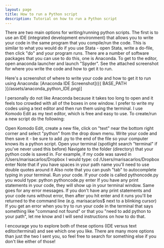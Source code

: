 ```yaml
---
layout: page
title: How to run a Python script
description: Tutorial on how to run a Python script
---
```


There are two main options for writing/running python scripts. The first is to use an IDE (integrated development environment) that allows you to write your code in the same program that you compile/run the code. This is similar to what you would do if you use Stata - open Stata, write a do-file, then click "do" and your program runs. There are a number of software packages that you can use to do this, one is Anaconda. To get to the editor, open anaconda launcher and launch "Spyder". See the attached screenshot for where you write the code and how to get it to run.

Here's a screenshot of where to write your code and how to get it to run using Anaconda:
[Anaconda IDE Screenshot]({{ BASE_PATH }}/assets/anaconda_python_IDE.png)]

I personally do not like Anaconda because it takes too long to open and it feels too crowded with all of the boxes in one window. I prefer to write my codes using a text editor and then run them using the terminal. I use Komodo Edit as my text editor, which is free and easy to use.  To create/run a new script do the following: 


Open Komodo Edit, create a new file, click on "text" near the bottom right corner and select "python" from the drop down menu. 
Write your code and then save it - be sure to add .py to the end of the file so your computer knows its a python script.
Open your terminal (spotlight search "terminal" if you've never used this before)
Navigate to the folder (directory) that your python code is saved in. For example, if my code was saved in /Users/marisacarlos/Dropbox I would type:
cd /Users/marisacarlos/Dropbox 
enter
Note that if you have spaces in your path name you'll need to use double quotes around it
Also note that you can push "tab" to autocomplete typing in your terminal. 
Run your code. If your code is called pythoncode.py you would type:
python pythoncode.py
enter
If you have any print statements in your code, they will show up in your terminal window. Same goes for any error messages. If you don't have any print statements and your code runs without error, then after you hit enter and it runs you'll be returned to the command line (e.g. marisacarlos$ next to a blinking cursor)
If you get an error when you try to run your code in the terminal that says something like "command not found" or that you "need to add python to your path", let me know and I will send instructions on how to do that.

I encourage you to explore both of these options (IDE versus text editor/terminal) and see which one you like. There are many more options than just the two I sent you, so feel free to search for something else if you don't like either of those! 